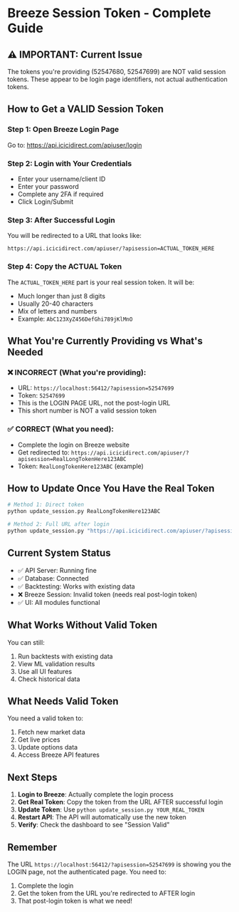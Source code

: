 # Breeze Session Token - Complete Guide

## ⚠️ IMPORTANT: Current Issue
The tokens you're providing (52547680, 52547699) are NOT valid session tokens. These appear to be login page identifiers, not actual authentication tokens.

## How to Get a VALID Session Token

### Step 1: Open Breeze Login Page
Go to: https://api.icicidirect.com/apiuser/login

### Step 2: Login with Your Credentials
- Enter your username/client ID
- Enter your password
- Complete any 2FA if required
- Click Login/Submit

### Step 3: After Successful Login
You will be redirected to a URL that looks like:
```
https://api.icicidirect.com/apiuser/?apisession=ACTUAL_TOKEN_HERE
```

### Step 4: Copy the ACTUAL Token
The `ACTUAL_TOKEN_HERE` part is your real session token. It will be:
- Much longer than just 8 digits
- Usually 20-40 characters
- Mix of letters and numbers
- Example: `AbC123XyZ456DefGhi789jKlMnO`

## What You're Currently Providing vs What's Needed

### ❌ INCORRECT (What you're providing):
- URL: `https://localhost:56412/?apisession=52547699`
- Token: `52547699`
- This is the LOGIN PAGE URL, not the post-login URL
- This short number is NOT a valid session token

### ✅ CORRECT (What you need):
- Complete the login on Breeze website
- Get redirected to: `https://api.icicidirect.com/apiuser/?apisession=RealLongTokenHere123ABC`
- Token: `RealLongTokenHere123ABC` (example)

## How to Update Once You Have the Real Token

```bash
# Method 1: Direct token
python update_session.py RealLongTokenHere123ABC

# Method 2: Full URL after login
python update_session.py "https://api.icicidirect.com/apiuser/?apisession=RealLongTokenHere123ABC"
```

## Current System Status

- ✅ API Server: Running fine
- ✅ Database: Connected
- ✅ Backtesting: Works with existing data
- ❌ Breeze Session: Invalid token (needs real post-login token)
- ✅ UI: All modules functional

## What Works Without Valid Token

You can still:
1. Run backtests with existing data
2. View ML validation results
3. Use all UI features
4. Check historical data

## What Needs Valid Token

You need a valid token to:
1. Fetch new market data
2. Get live prices
3. Update options data
4. Access Breeze API features

## Next Steps

1. **Login to Breeze**: Actually complete the login process
2. **Get Real Token**: Copy the token from the URL AFTER successful login
3. **Update Token**: Use `python update_session.py YOUR_REAL_TOKEN`
4. **Restart API**: The API will automatically use the new token
5. **Verify**: Check the dashboard to see "Session Valid"

## Remember

The URL `https://localhost:56412/?apisession=52547699` is showing you the LOGIN page, not the authenticated page. You need to:
1. Complete the login
2. Get the token from the URL you're redirected to AFTER login
3. That post-login token is what we need!